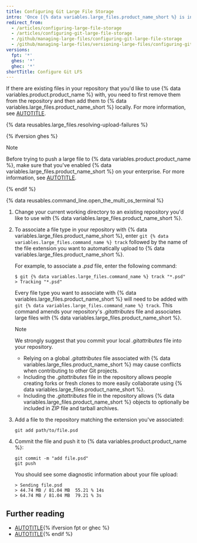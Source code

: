 ```yaml
---
title: Configuring Git Large File Storage
intro: 'Once [{% data variables.large_files.product_name_short %} is installed](/articles/installing-git-large-file-storage/), you need to associate it with a large file in your repository.'
redirect_from:
  - /articles/configuring-large-file-storage
  - /articles/configuring-git-large-file-storage
  - /github/managing-large-files/configuring-git-large-file-storage
  - /github/managing-large-files/versioning-large-files/configuring-git-large-file-storage
versions:
  fpt: '*'
  ghes: '*'
  ghec: '*'
shortTitle: Configure Git LFS
---
```

If there are existing files in your repository that you'd like to use {% data variables.product.product_name %} with, you need to first remove them from the repository and then add them to {% data variables.large_files.product_name_short %} locally. For more information, see [AUTOTITLE](/repositories/working-with-files/managing-large-files/moving-a-file-in-your-repository-to-git-large-file-storage).

{% data reusables.large_files.resolving-upload-failures %}

{% ifversion ghes %}

> [!NOTE]
> Before trying to push a large file to {% data variables.product.product_name %}, make sure that you've enabled {% data variables.large_files.product_name_short %} on your enterprise. For more information, see [AUTOTITLE](/admin/user-management/managing-repositories-in-your-enterprise/configuring-git-large-file-storage-for-your-enterprise).

{% endif %}

{% data reusables.command_line.open_the_multi_os_terminal %}
1. Change your current working directory to an existing repository you'd like to use with {% data variables.large_files.product_name_short %}.
1. To associate a file type in your repository with {% data variables.large_files.product_name_short %}, enter `git {% data variables.large_files.command_name %} track` followed by the name of the file extension you want to automatically upload to {% data variables.large_files.product_name_short %}.

   For example, to associate a _.psd_ file, enter the following command:

   ```shell
   $ git {% data variables.large_files.command_name %} track "*.psd"
   > Tracking "*.psd"
   ```

   Every file type you want to associate with {% data variables.large_files.product_name_short %} will need to be added with `git {% data variables.large_files.command_name %} track`. This command amends your repository's _.gitattributes_ file and associates large files with {% data variables.large_files.product_name_short %}.

   > [!NOTE]
   > We strongly suggest that you commit your local _.gitattributes_ file into your repository.
   >
   > * Relying on a global _.gitattributes_ file associated with {% data variables.large_files.product_name_short %} may cause conflicts when contributing to other Git projects.
   > * Including the _.gitattributes_ file in the repository allows people creating forks or fresh clones to more easily collaborate using {% data variables.large_files.product_name_short %}.
   > * Including the _.gitattributes_ file in the repository allows {% data variables.large_files.product_name_short %} objects to optionally be included in ZIP file and tarball archives.

1. Add a file to the repository matching the extension you've associated:

   ```shell
   git add path/to/file.psd
   ```

1. Commit the file and push it to {% data variables.product.product_name %}:

   ```shell
   git commit -m "add file.psd"
   git push
   ```

   You should see some diagnostic information about your file upload:

   ```shell
   > Sending file.psd
   > 44.74 MB / 81.04 MB  55.21 % 14s
   > 64.74 MB / 81.04 MB  79.21 % 3s
   ```

## Further reading

* [AUTOTITLE](/repositories/working-with-files/managing-large-files/collaboration-with-git-large-file-storage){% ifversion fpt or ghec %}
* [AUTOTITLE](/repositories/managing-your-repositorys-settings-and-features/managing-repository-settings/managing-git-lfs-objects-in-archives-of-your-repository){% endif %}

